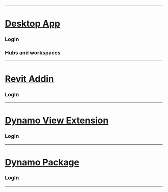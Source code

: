 
***

# [Desktop App](https://github.com/MostafaElAyoubi/Orkestra_Online/wiki/Orkestra-Desktop-App)
### LogIn
### Hubs and workspaces

***

# [Revit Addin](https://github.com/MostafaElAyoubi/OrkestraOnline/wiki/Orkestra-Revit-Addin)
### LogIn

***

# [Dynamo View Extension](https://github.com/MostafaElAyoubi/OrkestraOnline/wiki/Orkestra-View-Extension)
### LogIn

***

# [Dynamo Package](https://github.com/MostafaElAyoubi/OrkestraOnline/wiki/Orkestra-Dynamo-Package)
### LogIn

***
